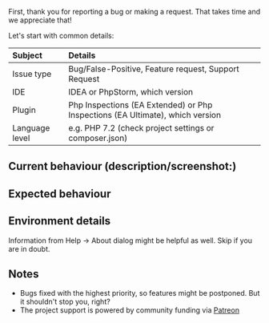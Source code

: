 First, thank you for reporting a bug or making a request. That takes time and we appreciate that!

Let's start with common details:
 
| Subject        | Details                                                                       |
| :------------- | :---------------------------------------------------------------------------- |
| Issue type     | Bug/False-Positive, Feature request, Support Request                          |
| IDE            | IDEA or PhpStorm, which version                                               |
| Plugin         | Php Inspections (EA Extended) or Php Inspections (EA Ultimate), which version |
| Language level | e.g. PHP 7.2 (check project settings or composer.json)                        |

Current behaviour (description/screenshot:)
--

Expected behaviour
--

Environment details
---
Information from Help -> About dialog might be helpful as well. Skip if you are in doubt.


Notes
---
- Bugs fixed with the highest priority, so features might be postponed. But it shouldn't stop you, right?
- The project support is powered by community funding via [Patreon](https://www.patreon.com/kalessil)
